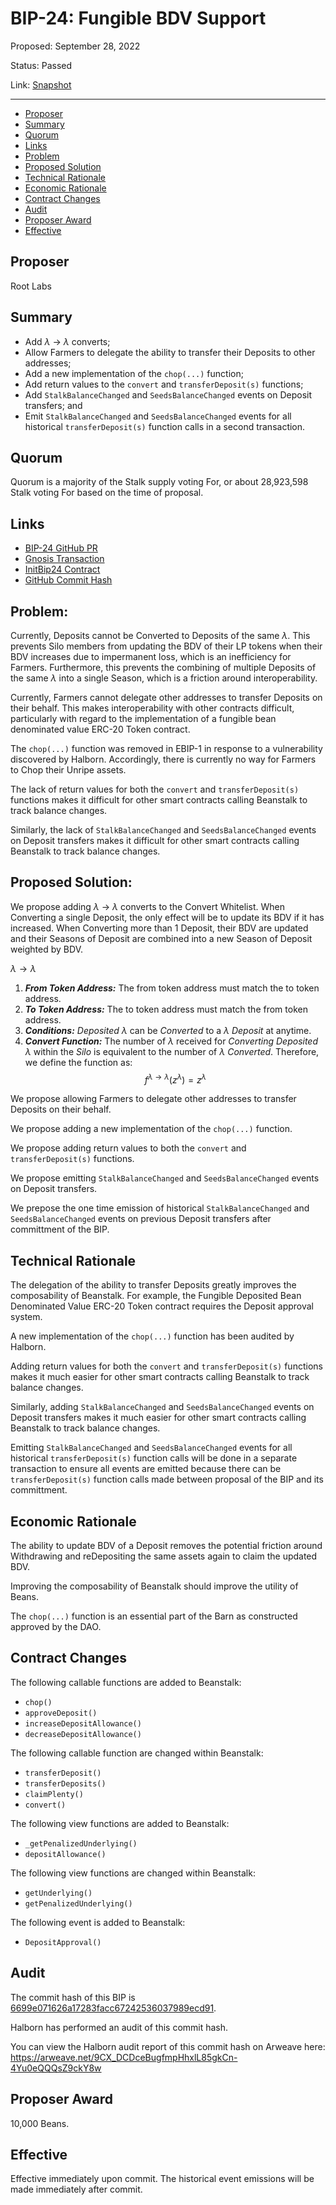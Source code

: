 # BIP-24: Fungible BDV Support

Proposed: September 28, 2022

Status: Passed

Link: [Snapshot](https://snapshot.org/#/beanstalkdao.eth/proposal/0xc2d5d46e6504531e0d17253084cb8d1d0e2e43d6de078504825d0f7e66c50655)

---

- [Proposer](#proposer)
- [Summary](#summary)
- [Quorum](#quorum)
- [Links](#links)
- [Problem](#problem)
- [Proposed Solution](#proposed-solution)
- [Technical Rationale](#technical-rationale)
- [Economic Rationale](#economic-rationale)
- [Contract Changes](#contract-changes)
- [Audit](#audit)
- [Proposer Award](#proposer-award)
- [Effective](#effective)

## Proposer

Root Labs

## Summary

- Add $\lambda$ -> $\lambda$ converts;
- Allow Farmers to delegate the ability to transfer their Deposits to other addresses;
- Add a new implementation of the `chop(...)` function;
- Add return values to the `convert` and `transferDeposit(s)` functions;
- Add `StalkBalanceChanged` and `SeedsBalanceChanged` events on Deposit transfers; and
- Emit `StalkBalanceChanged` and `SeedsBalanceChanged` events for all historical `transferDeposit(s)` function calls in a second transaction.

## Quorum

Quorum is a majority of the Stalk supply voting For, or about 28,923,598 Stalk voting For based on the time of proposal.

## Links

* [BIP-24 GitHub PR](https://github.com/BeanstalkFarms/Beanstalk/pull/82)
* [Gnosis Transaction](https://gnosis-safe.io/app/eth:0xa9bA2C40b263843C04d344727b954A545c81D043/transactions/multisig_0xa9bA2C40b263843C04d344727b954A545c81D043_0xda0aa103c0352d4811c66c43b14f8ba8072062619fae3997034306abcbdb0f05)
* [InitBip24 Contract](https://etherscan.io/address/0xF95389567B222Ec36e509B874E8aD4452ea05654#code)
* [GitHub Commit Hash](https://github.com/BeanstalkFarms/Beanstalk/pull/82/commits/877224df1f6f98245a8693fa74fd37657bee13e2)


## Problem:

Currently, Deposits cannot be Converted to Deposits of the same $\lambda$. This prevents Silo members from updating the BDV of their LP tokens when their BDV increases due to impermanent loss, which is an inefficiency for Farmers. Furthermore, this prevents the combining of multiple Deposits of the same $\lambda$ into a single Season, which is a friction around interoperability.

Currently, Farmers cannot delegate other addresses to transfer Deposits on their behalf. This makes interoperability with other contracts difficult, particularly with regard to the implementation of a fungible bean denominated value ERC-20 Token contract.

The `chop(...)` function was removed in EBIP-1 in response to a vulnerability discovered by Halborn. Accordingly, there is currently no way for Farmers to Chop their Unripe assets.

The lack of return values for both the `convert` and `transferDeposit(s)` functions makes it difficult for other smart contracts calling Beanstalk to track balance changes.

Similarly, the lack of `StalkBalanceChanged` and `SeedsBalanceChanged` events on Deposit transfers makes it difficult for other smart contracts calling Beanstalk to track balance changes.

## Proposed Solution:

We propose adding $\lambda$ -> $\lambda$ converts to the Convert Whitelist. When Converting a single Deposit, the only effect will be to update its BDV if it has increased. When Converting more than 1 Deposit, their BDV are updated and their Seasons of Deposit are combined into a new Season of Deposit weighted by BDV. 

$\lambda \rightarrow \lambda$
1. ***From Token Address:*** The from token address must match the to token address.
2. ***To Token Address:*** The to token address must match the from token address.
3. ***Conditions:*** *Deposited* $\lambda$ can be *Converted* to a $\lambda$ *Deposit* at anytime. 
4. ***Convert Function:*** The number of $\lambda$ received for *Converting* *Deposited* $\lambda$ within the *Silo* is equivalent to the number of $\lambda$ *Converted*. Therefore, we define the function as:
$$f^{\lambda \rightarrow \lambda}(z^{\lambda}) = z^{\lambda}$$

We propose allowing Farmers to delegate other addresses to transfer Deposits on their behalf.

We propose adding a new implementation of the `chop(...)` function.

We propose adding return values to both the `convert` and `transferDeposit(s)` functions.

We propose emitting `StalkBalanceChanged` and `SeedsBalanceChanged` events on Deposit transfers.

We prepose the one time emission of historical `StalkBalanceChanged` and `SeedsBalanceChanged` events on previous Deposit transfers after committment of the BIP.

## Technical Rationale

The delegation of the ability to transfer Deposits greatly improves the composability of Beanstalk. For example, the Fungible Deposited Bean Denominated Value ERC-20 Token contract requires the Deposit approval system. 

A new implementation of the `chop(...)` function has been audited by Halborn.

Adding return values for both the `convert` and `transferDeposit(s)` functions makes it much easier for other smart contracts calling Beanstalk to track balance changes.

Similarly, adding `StalkBalanceChanged` and `SeedsBalanceChanged` events on Deposit transfers makes it much easier for other smart contracts calling Beanstalk to track balance changes.

Emitting `StalkBalanceChanged` and `SeedsBalanceChanged` events for all historical `transferDeposit(s)` function calls will be done in a separate transaction to ensure all events are emitted because there can be `transferDeposit(s)` function calls made between proposal of the BIP and its committment. 

## Economic Rationale

The ability to update BDV of a Deposit removes the potential friction around Withdrawing and reDepositing the same assets again to claim the updated BDV. 

Improving the composability of Beanstalk should improve the utility of Beans. 

The `chop(...)` function is an essential part of the Barn as constructed approved by the DAO. 

## Contract Changes

The following callable functions are added to Beanstalk:
- `chop()`
- `approveDeposit()`
- `increaseDepositAllowance()`
- `decreaseDepositAllowance()`

The following callable function are changed within Beanstalk:
- `transferDeposit()`
- `transferDeposits()`
- `claimPlenty()`
- `convert()`

The following view functions are added to Beanstalk:
- `_getPenalizedUnderlying()`
- `depositAllowance()`

The following view functions are changed within Beanstalk:
- `getUnderlying()`
- `getPenalizedUnderlying()`

The following event is added to Beanstalk:
- `DepositApproval()`

## Audit

The commit hash of this BIP is [6699e071626a17283facc67242536037989ecd91](https://github.com/BeanstalkFarms/Beanstalk/tree/6699e071626a17283facc67242536037989ecd91). 

Halborn has performed an audit of this commit hash. 

You can view the Halborn audit report of this commit hash on Arweave here: https://arweave.net/9CX_DCDceBugfmpHhxlL85gkCn-4Yu0eQQQsZ9ckY8w

## Proposer Award

10,000 Beans.

## Effective

Effective immediately upon commit. The historical event emissions will be made immediately after commit. 
